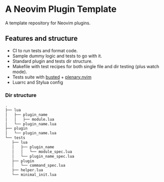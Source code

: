 # A Neovim Plugin Template

A template repository for Neovim plugins.

## Features and structure

- CI to run tests and format code.
- Sample dummy logic and tests to go with it.
- Standard plugin and tests dir structure.
- Makefile with test recipes for both single file and dir testing (plus watch mode).
- Tests suite with [busted](https://olivinelabs.com/busted/) + [plenary.nvim](https://github.com/nvim-lua/plenary.nvim)
- Luarrc and Stylua config

### Dir structure

```sh
.
├── lua
│   ├── plugin_name
│   │   ├── module.lua
│   └── plugin_name.lua
├── plugin
│   └── plugin_name.lua
└── tests
   ├── lua
   │   ├── plugin_name
   │   │   └── module_spec.lua
   │   └── plugin_name_spec.lua
   ├── plugin
   │   └── command_spec.lua
   ├── helper.lua
   └── minimal_init.lua
```
